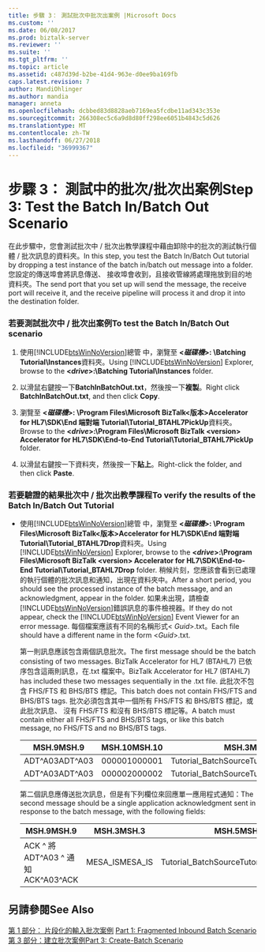 ```yaml
---
title: 步驟 3： 測試批次中批次出案例 |Microsoft Docs
ms.custom: ''
ms.date: 06/08/2017
ms.prod: biztalk-server
ms.reviewer: ''
ms.suite: ''
ms.tgt_pltfrm: ''
ms.topic: article
ms.assetid: c487d39d-b2be-41d4-963e-d0ee9ba169fb
caps.latest.revision: 7
author: MandiOhlinger
ms.author: mandia
manager: anneta
ms.openlocfilehash: dcbbed83d8828aeb7169ea5fcdbe11ad343c353e
ms.sourcegitcommit: 266308ec5c6a9d8d80ff298ee6051b4843c5d626
ms.translationtype: MT
ms.contentlocale: zh-TW
ms.lasthandoff: 06/27/2018
ms.locfileid: "36999367"
---
```

# <a name="step-3-test-the-batch-inbatch-out-scenario"></a><span data-ttu-id="c0884-102">步驟 3： 測試中的批次/批次出案例</span><span class="sxs-lookup"><span data-stu-id="c0884-102">Step 3: Test the Batch In/Batch Out Scenario</span></span>
<span data-ttu-id="c0884-103">在此步驟中，您會測試批次中 / 批次出教學課程中藉由卸除中的批次的測試執行個體 / 批次訊息的資料夾。</span><span class="sxs-lookup"><span data-stu-id="c0884-103">In this step, you test the Batch In/Batch Out tutorial by dropping a test instance of the batch in/batch out message into a folder.</span></span> <span data-ttu-id="c0884-104">您設定的傳送埠會將訊息傳送、 接收埠會收到，且接收管線將處理拖放到目的地資料夾。</span><span class="sxs-lookup"><span data-stu-id="c0884-104">The send port that you set up will send the message, the receive port will receive it, and the receive pipeline will process it and drop it into the destination folder.</span></span>  
  
### <a name="to-test-the-batch-inbatch-out-scenario"></a><span data-ttu-id="c0884-105">若要測試批次中 / 批次出案例</span><span class="sxs-lookup"><span data-stu-id="c0884-105">To test the Batch In/Batch Out scenario</span></span>  
  
1. <span data-ttu-id="c0884-106">使用[!INCLUDE[btsWinNoVersion](../../includes/btswinnoversion-md.md)]總管 中，瀏覽至 **\<*磁碟機*\>: \Batching Tutorial\Instances**資料夾。</span><span class="sxs-lookup"><span data-stu-id="c0884-106">Using [!INCLUDE[btsWinNoVersion](../../includes/btswinnoversion-md.md)] Explorer, browse to the **\<*drive*\>:\Batching Tutorial\Instances** folder.</span></span>  
  
2. <span data-ttu-id="c0884-107">以滑鼠右鍵按一下**BatchInBatchOut.txt**，然後按一下**複製**。</span><span class="sxs-lookup"><span data-stu-id="c0884-107">Right click **BatchInBatchOut.txt**, and then click **Copy**.</span></span>  
  
3. <span data-ttu-id="c0884-108">瀏覽至 **\<*磁碟機*\>: \Program Files\Microsoft BizTalk\<版本\>Accelerator for HL7\SDK\End 端對端 Tutorial\Tutorial_BTAHL7PickUp**資料夾。</span><span class="sxs-lookup"><span data-stu-id="c0884-108">Browse to the **\<*drive*\>:\Program Files\Microsoft BizTalk \<version\> Accelerator for HL7\SDK\End-to-End Tutorial\Tutorial_BTAHL7PickUp** folder.</span></span>  
  
4. <span data-ttu-id="c0884-109">以滑鼠右鍵按一下資料夾，然後按一下**貼上**。</span><span class="sxs-lookup"><span data-stu-id="c0884-109">Right-click the folder, and then click **Paste**.</span></span>  
  
### <a name="to-verify-the-results-of-the-batch-inbatch-out-tutorial"></a><span data-ttu-id="c0884-110">若要驗證的結果批次中 / 批次出教學課程</span><span class="sxs-lookup"><span data-stu-id="c0884-110">To verify the results of the Batch In/Batch Out Tutorial</span></span>  
  
- <span data-ttu-id="c0884-111">使用[!INCLUDE[btsWinNoVersion](../../includes/btswinnoversion-md.md)]總管 中，瀏覽至 **\<*磁碟機*\>: \Program Files\Microsoft BizTalk\<版本\>Accelerator for HL7\SDK\End 端對端Tutorial\Tutorial_BTAHL7Drop**資料夾。</span><span class="sxs-lookup"><span data-stu-id="c0884-111">Using [!INCLUDE[btsWinNoVersion](../../includes/btswinnoversion-md.md)] Explorer, browse to the **\<*drive*\>:\Program Files\Microsoft BizTalk \<version\> Accelerator for HL7\SDK\End-to-End Tutorial\Tutorial_BTAHL7Drop** folder.</span></span> <span data-ttu-id="c0884-112">稍候片刻，您應該會看到已處理的執行個體的批次訊息和通知，出現在資料夾中。</span><span class="sxs-lookup"><span data-stu-id="c0884-112">After a short period, you should see the processed instance of the batch message, and an acknowledgment, appear in the folder.</span></span> <span data-ttu-id="c0884-113">如果未出現，請檢查[!INCLUDE[btsWinNoVersion](../../includes/btswinnoversion-md.md)]錯誤訊息的事件檢視器。</span><span class="sxs-lookup"><span data-stu-id="c0884-113">If they do not appear, check the [!INCLUDE[btsWinNoVersion](../../includes/btswinnoversion-md.md)] Event Viewer for an error message.</span></span> <span data-ttu-id="c0884-114">每個檔案應該有不同的名稱形式\< *Guid*\>.txt。</span><span class="sxs-lookup"><span data-stu-id="c0884-114">Each file should have a different name in the form \<*Guid*\>.txt.</span></span>  
  
   <span data-ttu-id="c0884-115">第一則訊息應該包含兩個訊息批次。</span><span class="sxs-lookup"><span data-stu-id="c0884-115">The first message should be the batch consisting of two messages.</span></span> <span data-ttu-id="c0884-116">BizTalk Accelerator for HL7 (BTAHL7) 已依序包含這兩則訊息，在.txt 檔案中。</span><span class="sxs-lookup"><span data-stu-id="c0884-116">BizTalk Accelerator for HL7 (BTAHL7) has included these two messages sequentially in the .txt file.</span></span> <span data-ttu-id="c0884-117">此批次不包含 FHS/FTS 和 BHS/BTS 標記。</span><span class="sxs-lookup"><span data-stu-id="c0884-117">This batch does not contain FHS/FTS and BHS/BTS tags.</span></span> <span data-ttu-id="c0884-118">批次必須包含其中一個所有 FHS/FTS 和 BHS/BTS 標記，或此批次訊息、 沒有 FHS/FTS 和沒有 BHS/BTS 標記等。</span><span class="sxs-lookup"><span data-stu-id="c0884-118">A batch must contain either all FHS/FTS and BHS/BTS tags, or like this batch message, no FHS/FTS and no BHS/BTS tags.</span></span>  
  
  |<span data-ttu-id="c0884-119">MSH.9</span><span class="sxs-lookup"><span data-stu-id="c0884-119">MSH.9</span></span>|<span data-ttu-id="c0884-120">MSH.10</span><span class="sxs-lookup"><span data-stu-id="c0884-120">MSH.10</span></span>|<span data-ttu-id="c0884-121">MSH.3</span><span class="sxs-lookup"><span data-stu-id="c0884-121">MSH.3</span></span>|<span data-ttu-id="c0884-122">MSH.5</span><span class="sxs-lookup"><span data-stu-id="c0884-122">MSH.5</span></span>|  
  |-----------|------------|-----------|-----------|  
  |<span data-ttu-id="c0884-123">ADT^A03</span><span class="sxs-lookup"><span data-stu-id="c0884-123">ADT^A03</span></span>|<span data-ttu-id="c0884-124">000001</span><span class="sxs-lookup"><span data-stu-id="c0884-124">000001</span></span>|<span data-ttu-id="c0884-125">Tutorial_BatchSource</span><span class="sxs-lookup"><span data-stu-id="c0884-125">Tutorial_BatchSource</span></span>|<span data-ttu-id="c0884-126">MESA_IS</span><span class="sxs-lookup"><span data-stu-id="c0884-126">MESA_IS</span></span>|  
  |<span data-ttu-id="c0884-127">ADT^A03</span><span class="sxs-lookup"><span data-stu-id="c0884-127">ADT^A03</span></span>|<span data-ttu-id="c0884-128">000002</span><span class="sxs-lookup"><span data-stu-id="c0884-128">000002</span></span>|<span data-ttu-id="c0884-129">Tutorial_BatchSource</span><span class="sxs-lookup"><span data-stu-id="c0884-129">Tutorial_BatchSource</span></span>|<span data-ttu-id="c0884-130">MESA_IS</span><span class="sxs-lookup"><span data-stu-id="c0884-130">MESA_IS</span></span>|  
  
   <span data-ttu-id="c0884-131">第二個訊息應傳送批次訊息，但是有下列欄位來回應單一應用程式通知：</span><span class="sxs-lookup"><span data-stu-id="c0884-131">The second message should be a single application acknowledgment sent in response to the batch message, with the following fields:</span></span>  
  
  |<span data-ttu-id="c0884-132">MSH.9</span><span class="sxs-lookup"><span data-stu-id="c0884-132">MSH.9</span></span>|<span data-ttu-id="c0884-133">MSH.3</span><span class="sxs-lookup"><span data-stu-id="c0884-133">MSH.3</span></span>|<span data-ttu-id="c0884-134">MSH.5</span><span class="sxs-lookup"><span data-stu-id="c0884-134">MSH.5</span></span>|<span data-ttu-id="c0884-135">MSA.1</span><span class="sxs-lookup"><span data-stu-id="c0884-135">MSA.1</span></span>|<span data-ttu-id="c0884-136">MSA.2</span><span class="sxs-lookup"><span data-stu-id="c0884-136">MSA.2</span></span>|  
  |-----------|-----------|-----------|-----------|-----------|  
  |<span data-ttu-id="c0884-137">ACK ^ 將 ADT^A03 ^ 通知</span><span class="sxs-lookup"><span data-stu-id="c0884-137">ACK^A03^ACK</span></span>|<span data-ttu-id="c0884-138">MESA_IS</span><span class="sxs-lookup"><span data-stu-id="c0884-138">MESA_IS</span></span>|<span data-ttu-id="c0884-139">Tutorial_BatchSource</span><span class="sxs-lookup"><span data-stu-id="c0884-139">Tutorial_BatchSource</span></span>|<span data-ttu-id="c0884-140">AA</span><span class="sxs-lookup"><span data-stu-id="c0884-140">AA</span></span>|<span data-ttu-id="c0884-141">000001</span><span class="sxs-lookup"><span data-stu-id="c0884-141">000001</span></span>|  
  
## <a name="see-also"></a><span data-ttu-id="c0884-142">另請參閱</span><span class="sxs-lookup"><span data-stu-id="c0884-142">See Also</span></span>  
 <span data-ttu-id="c0884-143">[第 1 部分： 片段化的輸入批次案例](../../adapters-and-accelerators/accelerator-hl7/part-1-fragmented-inbound-batch-scenario.md) </span><span class="sxs-lookup"><span data-stu-id="c0884-143">[Part 1: Fragmented Inbound Batch Scenario](../../adapters-and-accelerators/accelerator-hl7/part-1-fragmented-inbound-batch-scenario.md) </span></span>  
 [<span data-ttu-id="c0884-144">第 3 部分：建立批次案例</span><span class="sxs-lookup"><span data-stu-id="c0884-144">Part 3: Create-Batch Scenario</span></span>](../../adapters-and-accelerators/accelerator-hl7/part-3-create-batch-scenario.md)